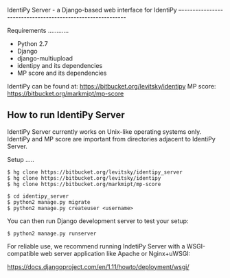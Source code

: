 IdentiPy Server - a Django-based web interface for IdentiPy
–----------------------------------------------------------

Requirements
............

 - Python 2.7
 - Django
 - django-multiupload
 - identipy and its dependencies
 - MP score and its dependencies

IdentiPy can be found at: https://bitbucket.org/levitsky/identipy
MP score: https://bitbucket.org/markmipt/mp-score

How to run IdentiPy Server
--------------------------

IdentiPy Server currently works on Unix-like operating systems only.
IdentiPy and MP score are important from directories adjacent to IdentiPy
Server. 

Setup
.....

```
$ hg clone https://bitbucket.org/levitsky/identipy_server
$ hg clone https://bitbucket.org/levitsky/identipy
$ hg clone https://bitbucket.org/markmipt/mp-score

$ cd identipy_server
$ python2 manage.py migrate
$ python2 manage.py createuser <username>
```

You can then run Django development server to test your setup:

```
$ python2 manage.py runserver
```

For reliable use, we recommend running IndetiPy Server with a WSGI-compatible
web server application like Apache or Nginx+uWSGI:

https://docs.djangoproject.com/en/1.11/howto/deployment/wsgi/
